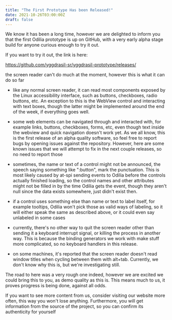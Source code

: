 ```yaml
---
title: "The First Prototype Has been Released!"
date: 2021-10-26T03:00:00Z
draft: false
---
```


We know it has been a long time, however we are delighted to inform you that the first Odilia prototype is up on GitHub,
with a very early alpha stage build for anyone curious enough to try it out.  

If you want to try it out, the link is here:

<https://github.com/yggdrasil-sr/yggdrasil-prototype/releases/>

the screen reader can't do much at the moment, however this is what it can do so far

* like any normal screen reader, it can read most components exposed by the Linux accessibility interface, such as
  buttons, checkboxes, radio buttons, etc.  An exception to this is the WebView control and interacting with text boxes,
  though the latter might be implemented around the end of the week, if everything goes well.

* some web elements can be navigated through and interacted with, for example links, buttons, checkboxes, forms, etc,
  even though text inside the webview and quick navigation doesn't work yet. As we all know, this is the first release
  of an alpha quality software, so feel free to report bugs by opening issues against the repository. However, here are
  some known issues that we will attempt to fix in the next couple releases, so no need to report those

* sometimes, the name or text of a control might not be announced, the speech saying something like ":button", mark the
  punctuation.  This is most likely caused by at-spi sending events to Odilia before the controls actually finished
  loading, so the control names and other attributes might not be filled in by the time Odilia gets the event, though
  they aren't null since the data exists somewhere, just didn't exist then.

* if a control uses something else than name or text to label itself, for example tooltips, Odilia won't pick those as
  valid ways of labeling, so it will either speak the same as described above, or it could even say unlabeled in some
  cases

* currently, there's no other way to quit the screen reader other than sending it a keyboard interrupt signal, or
  killing the process in another way. This is because the binding generators we work with make stuff more complicated,
  so no keyboard handlers in this release.

* on some machines, it's reported that the screen reader doesn't read window titles when cycling between them with
  alt+tab. Currently, we don't know why this is, but we're investigating still.

The road to here was a very rough one indeed, however we are excited we could bring this to you, as demo quality as this
is. This means much to us, it proves progress is being done, against all odds.  

If you want to see more content from us, consider visiting our website more often, this way you won't lose anything.
Furthermore, you will get information from the source of the project, so you can confirm its authenticity for yourself

